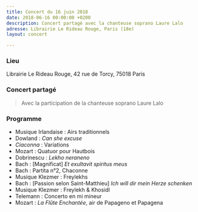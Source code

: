 ```yaml
---
title: Concert du 16 juin 2018
date: 2018-06-16 00:00:00 +0200
description: Concert partagé avec la chanteuse soprano Laure Lalo
adresse: Librairie Le Rideau Rouge, Paris (18e)
layout: concert

---
```

### Lieu

Librairie Le Rideau Rouge, 42 rue de Torcy, 75018 Paris

### Concert partagé

> Avec la participation de la chanteuse soprano Laure Lalo

### Programme

* Musique Irlandaise : Airs traditionnels
* Dowland : _Can she excuse_
* _Ciaconna_ : Variations
* Mozart : Quatuor pour Hautbois
* Dobrinescu : _Lekho neraneno_
* Bach : \[Magnificat\] _Et exultavit spiritus meus_
* Bach : Partita n°2, Chaconne
* Musique Klezmer : Freylekhs
* Bach : \[Passion selon Saint-Matthieu\] _Ich will dir mein Herze schenken_
* Musique Klezmer : Freylekh & Khosidl
* Telemann : Concerto en mi mineur
* Mozart : _La Flûte Enchantée_, air de Papageno et Papagena